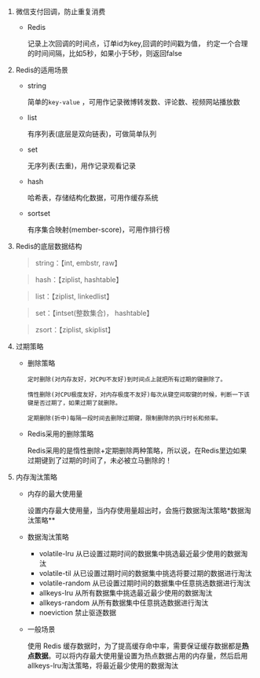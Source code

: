 1. 微信支付回调，防止重复消费

   - Redis

     记录上次回调的时间点，订单id为key,回调的时间戳为值，
     约定一个合理的时间间隔，比如5秒，如果小于5秒，则返回false

     

2. Redis的适用场景

   - string

     简单的`key-value`  ，可用作记录微博转发数、评论数、视频网站播放数

   - list

     有序列表(底层是双向链表)，可做简单队列

   - set

     无序列表(去重)，用作记录观看记录

   - hash

     哈希表，存储结构化数据，可用作缓存系统

   - sortset

     有序集合映射(member-score)，可用作排行榜

     

3. Redis的底层数据结构

   > string：【int, embstr, raw】

   > hash：【ziplist, hashtable】

   > list：【ziplist, linkedlist】

   > set：【intset(整数集合)， hashtable】

   > zsort：【ziplist, skiplist】



4. 过期策略

   - 删除策略

     ```
     定时删除(对内存友好，对CPU不友好)到时间点上就把所有过期的键删除了。
     
     惰性删除(对CPU极度友好，对内存极度不友好)每次从键空间取键的时候，判断一下该键是否过期了，如果过期了就删除。
     
     定期删除(折中)每隔一段时间去删除过期键，限制删除的执行时长和频率。
     ```

   - Redis采用的删除策略

     Redis采用的是惰性删除+定期删除两种策略，所以说，在Redis里边如果过期键到了过期的时间了，未必被立马删除的！

     

5. 内存淘汰策略

   - 内存的最大使用量

     设置内存最大使用量，当内存使用量超出时，会施行数据淘汰策略*数据淘汰策略**

   - 数据淘汰策略

     - volatile-lru 从已设置过期时间的数据集中挑选最近最少使用的数据淘汰
     - volatile-til  从已设置过期时间的数据集中挑选将要过期的数据进行淘汰
     - volatile-random  从已设置过期时间的数据集中任意挑选数据进行淘汰
     - allkeys-lru 从所有数据集中挑选最近最少使用的数据淘汰
     - allkeys-random  从所有数据集中任意挑选数据进行淘汰
     - noeviction 禁止驱逐数据

   - 一般场景

     使用 Redis 缓存数据时，为了提高缓存命中率，需要保证缓存数据都是**热点数据**。可以将内存最大使用量设置为热点数据占用的内存量，然后启用allkeys-lru淘汰策略，将最近最少使用的数据淘汰



